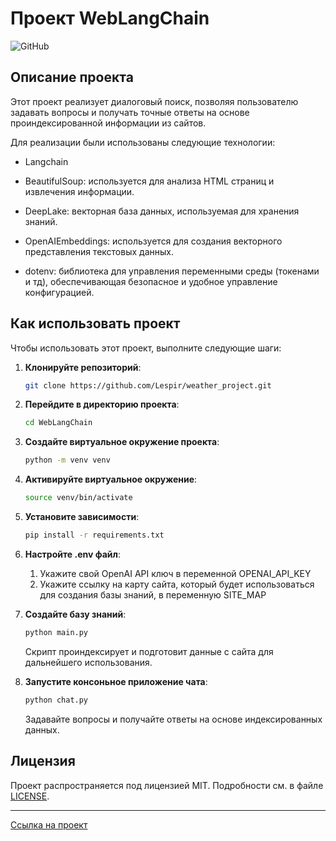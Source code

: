 # Проект WebLangChain

![GitHub](https://img.shields.io/github/license/Lespir/WebLangChain)

## Описание проекта

Этот проект реализует диалоговый поиск, позволяя пользователю задавать вопросы и получать точные ответы на основе проиндексированной информации из сайтов.

Для реализации были использованы следующие технологии:
- Langchain
  
- BeautifulSoup: используется для анализа HTML страниц и извлечения информации.

- DeepLake: векторная база данных, используемая для хранения знаний.

- OpenAIEmbeddings: используется для создания векторного представления текстовых данных.

- dotenv: библиотека для управления переменными среды (токенами и тд), обеспечивающая безопасное и удобное управление конфигурацией.

## Как использовать проект

Чтобы использовать этот проект, выполните следующие шаги:

1. **Клонируйте репозиторий**:

   ```bash
   git clone https://github.com/Lespir/weather_project.git
   ```
   
2. **Перейдите в директорию проекта**:

   ```bash
   cd WebLangChain
   ```

3. **Создайте виртуальное окружение проекта**:

   ```bash
   python -m venv venv
   ```

4. **Активируйте виртуальное окружение**:

   ```bash
   source venv/bin/activate
   ```

5. **Установите зависимости**:

   ```bash
   pip install -r requirements.txt
   ```

6. **Настройте .env файл**:
   1) Укажите свой OpenAI API ключ в переменной OPENAI_API_KEY
   2) Укажите ссылку на карту сайта, который будет использоваться для создания базы знаний, в переменную SITE_MAP
  
7. **Создайте базу знаний**:

   ```bash
   python main.py
   ```
   Скрипт проиндексирует и подготовит данные с сайта для дальнейшего использования.

8. **Запустите консоньное приложение чата**:

   ```bash
   python chat.py
   ```
   Задавайте вопросы и получайте ответы на основе индексированных данных.

## Лицензия

Проект распространяется под лицензией MIT. Подробности см. в файле [LICENSE](LICENSE).

---

[Ссылка на проект](https://github.com/Lespir/WebLangChain.git)
